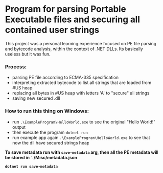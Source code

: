 # Program for parsing Portable Executable files and securing all contained user strings

This project was a personal learning experience focused on PE file parsing and bytecode analysis, within
the context of .NET DLLs.
Its basically useless but it was fun.

### Process:

- parsing PE file according to ECMA-335 specification
- interpreting extracted bytecode to list all strings that are loaded from #US heap
- replacing all bytes in #US heap with letters 'A' to "secure" all strings
- saving new secured .dll

### How to run this thing on Windows:

- run `.\ExampleProgram\HelloWorld.exe` to see the original "Hello World!" output
- then execute the program `dotnet run`
- run example app again `.\ExampleProgram\HelloWorld.exe` to see that now the dll have secured strings heap

<b>To save metadata run with `save-metadata` arg, then all the PE metadata will be stored in `./Misc/metadata.json <b>

`dotnet run save-metadata`